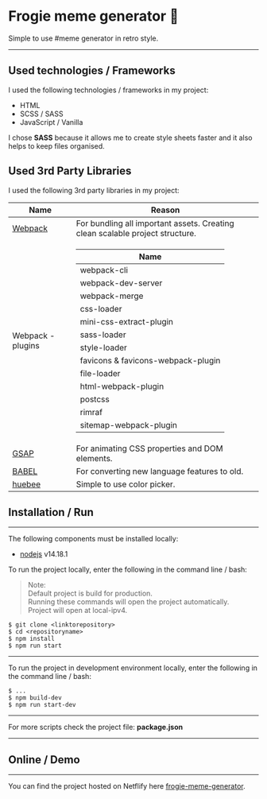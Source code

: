 # Frogie meme generator :frog:

Simple to use #meme generator in retro style.

---

## Used technologies / Frameworks

I used the following technologies / frameworks in my project:

- HTML
- SCSS / SASS
- JavaScript / Vanilla

I chose **SASS** because it allows me to create style sheets faster and it also helps to keep files organised.

## Used 3rd Party Libraries

I used the following 3rd party libraries in my project:

| Name                                | Reason                                                                                                                                                                                                                                                                                                                                                                                                                                                                                                                                                              |
| ----------------------------------- | ------------------------------------------------------------------------------------------------------------------------------------------------------------------------------------------------------------------------------------------------------------------------------------------------------------------------------------------------------------------------------------------------------------------------------------------------------------------------------------------------------------------------------------------------------------------- |
| [Webpack](https://webpack.js.org/)  | For bundling all important assets. Creating clean scalable project structure.                                                                                                                                                                                                                                                                                                                                                                                                                                                                                       |
| Webpack - plugins                   | <table> <thead> <tr> <th> Name </th> </tr> </thead> <tbody> <tr> <td>webpack-cli</td> </tr> <tr> <td>webpack-dev-server</td> </tr> <tr> <td>webpack-merge</td> </tr> <tr> <td>css-loader</td> </tr> <tr> <td>mini-css-extract-plugin</td> </tr> <tr> <td>sass-loader</td> </tr> <tr> <td>style-loader</td> </tr> <tr> <td>favicons & favicons-webpack-plugin</td> </tr> <tr> <td>file-loader</td> </tr> <tr> <td>html-webpack-plugin</td> </tr> <tr> <td>postcss</td> </tr> <tr> <td>rimraf</td> </tr> <tr> <td>sitemap-webpack-plugin</td> </tr> </tbody> </table> |
| [GSAP](https://greensock.com/gsap/) | For animating CSS properties and DOM elements.                                                                                                                                                                                                                                                                                                                                                                                                                                                                                                                      |
| [BABEL](https://babeljs.io/)        | For converting new language features to old.                                                                                                                                                                                                                                                                                                                                                                                                                                                                                                                        |
| [huebee](https://huebee.buzz/)      | Simple to use color picker.                                                                                                                                                                                                                                                                                                                                                                                                                                                                                                                                         |

## Installation / Run

---

The following components must be installed locally:

- [nodejs](https://nodejs.org/en/) v14.18.1

To run the project locally, enter the following in the command line / bash:

> Note:<br/>
> Default project is build for production.<br/>
> Running these commands will open the project automatically.<br/>
> Project will open at local-ipv4.

```console
$ git clone <linktorepository>
$ cd <repositoryname>
$ npm install
$ npm run start
```

---

To run the project in development environment locally, enter the following in the command line / bash:

```console
$ ...
$ npm build-dev
$ npm run start-dev
```

---

For more scripts check the project file: **package.json**

---

## Online / Demo

---

You can find the project hosted on Netflify here [frogie-meme-generator](https://frogie-meme-generator.netlify.app/).
